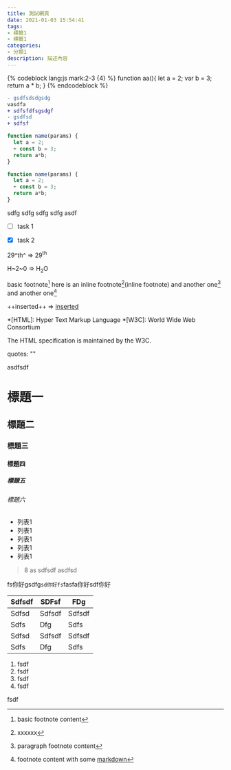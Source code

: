 ```yaml
---
title: 測試網頁
date: 2021-01-03 15:54:41
tags:
- 標籤1
- 標籤1
categories:
- 分類1
description: 描述內容
---
```


{% codeblock lang:js mark:2-3 {4} %}
function aa(){
  let a = 2;
  var b = 3;
  return a * b;
}
{% endcodeblock %}

```diff hihi
- gsdfsdsdgsdg
vasdfa
+ sdfsfdfsgsdgf
- gsdfsd
+ sdfsf
```

```js {2}
function name(params) {
  let a = 2;
  + const b = 3;
  return a*b;
}
```

```js highlight=2
function name(params) {
  let a = 2;
  + const b = 3;
  return a*b;
}
```
<!-- more -->


sdfg
sdfg
sdfg
sdfg
asdf




- [ ] task 1
- [x] task 2



29^th^ => 29<sup>th</sup>





H~2~0 => H<sub>2</sub>O





basic footnote[^1]
here is an inline footnote[^2](inline footnote)
and another one[^3]
and another one[^4]

[^1]: basic footnote content
[^2]: xxxxxx
[^3]: paragraph
footnote
content
[^4]: footnote content with some [markdown](https://en.wikipedia.org/wiki/Markdown)






++inserted++ => <ins>inserted</ins>




*[HTML]: Hyper Text Markup Language
*[W3C]:  World Wide Web Consortium

The HTML specification
is maintained by the W3C.




quotes: ""
<!-- quotes: '' -->




asdfsdf
# 標題一
## 標題二
### 標題三
#### 標題四
##### 標題五
###### 標題六

- 列表1
- 列表1
- 列表1
- 列表1
- 列表1

> 8 as
> sdfsdf
> asdfsd

fs你好gsdfg`sd你好fs`fasfa你好sdf你好


| Sdfsdf | SDFsf  | FDg    |
|--------|--------|--------|
| Sdfsd  | Sdfsdf | Sdfsdf |
| Sdfs   | Dfg    | Sdfs   |
| Sdfsd  | Sdfsdf | Sdfsdf |
| Sdfs   | Dfg    | Sdfs   |

1. fsdf
2. fsdf
3. fsdf
4. fsdf



fsdf
